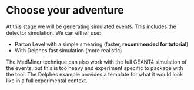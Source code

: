 # Choose your adventure

At this stage we will be generating simulated events. This includes the detector simulation. We can either use:

* Parton Level with a simple smearing (faster, **recommended for tutorial**)
* With Delphes fast simulation (more realistic)

The MadMiner technique can also work with the full GEANT4 simulation of the events, but this is too heavy and experiment specific to package with the tool. The Delphes example provides a template for what it would look like in a full experimental context.

